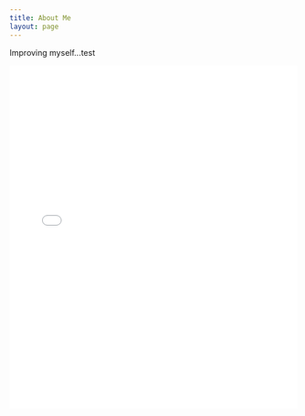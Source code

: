 ```yaml
---
title: About Me
layout: page
---
```


Improving myself...test
<iframe src="{doucuments/linear-backprop.pdf}" style="width:100%; height:600px;" frameborder="0"></iframe>


